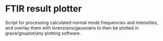 # FTIR result plotter

Script for processing calculated normal mode frequencies and intensities, and overlay them with lorenzians/gaussians to then be plotted in grace/gnuplot/any plotting software.

